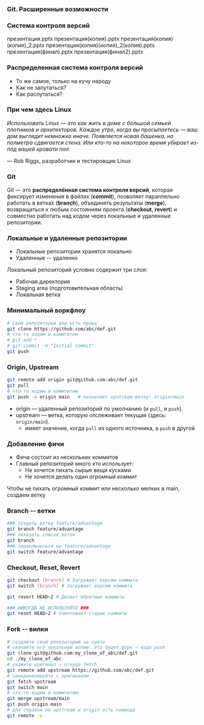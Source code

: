 ### Git. Расширенные возможности

### Система контроля версий

презентация.pptx
презентация(копия).pptx
презентация(копия)(копия)_2.pptx
презентация(копия)(копия)_2(копия).pptx
презентация(финал).pptx
презентация(финал2).pptx

### Распределенная система контроля версий

* То же самое, только на кучу народу
* Как не запутаться?
* Как распутаться?

### При чем здесь Linux

*Использовать Linux — это как жить в доме с большой семьей плотников и архитекторов. Каждое утро, когда вы просыпаетесь — ваш дом выглядит немножко иначе. Появляется новая башенка, на полметра сдвигается стена. Или кто-то на некоторое время убирает из-под вашей кровати пол.*

— Rob Riggs, разработчик и тестировщик Linux

### Git

Git — это **распределённая система контроля версий**, которая фиксирует изменения в файлах (**commit**), позволяет параллельно работать в ветках (**branch**), объединять результаты (**merge**), возвращаться к любым состояниям проекта (**checkout**, **revert**) и совместно работать над кодом через локальные и удаленные репозитории.

### Локальные и удаленные репозитории

* Локальные репозитории хранятся локально
* Удаленные -- удаленно

Локальный репозиторий условно содержит три слоя:

* Рабочая директория
* Staging area (подготовительная область)
* Локальная ветка

### Минимальный воркфлоу

``` bash
# Свой репозиторий или есть права
git clone https://github.com/abc/def.git 
# что-то кодим и коммтитим
# git add *
# git commit -m "Initial Commit"
git push
```

### Origin, Upstream

``` bash
git remote add origin git@github.com:abc/def.git
git pull
# что-то кодим и коммтитим
git push -u origin main   # назначает upstream-ветку: origin/main
```

* origin — удаленный репозиторий по умолчанию (и `pull`, и `push`).
* upstream — ветка, которую отслеживает текущая (здесь: `origin/main`).
  * имеет значение, когда `pull` из одного источника, а `push` в другой

### Добавление фичи

* Фича состоит из нескольких коммитов
* Главный репозиторий много кто использует:
  * Не хочется пихать сырые вещи кусками
  * Не хочется делать один огромный коммит

Чтобы не пихать огромный коммит или несколько мелких в main, создаем ветку

### Branch -- ветки

``` bash
### создать ветку feature/advantage
git branch feature/advantage
### показать список веток
git branch
### переключиться на feature/advantage
git switch feature/advantage

```

### Checkout, Reset, Revert

``` bash
git checkout [branch] # Загружает версию коммита
git switch [branch] # Загружает версию коммита

git revert HEAD~2 # Делает обратные коммиты

### НИКОГДА НЕ ИСПОЛЬЗУЙТЕ ###
git reset HEAD~2 # Уничтожает старые коммиты
```

### Fork -- вилки

``` bash
# создайте свой репозиторий на сайте
# скачайте его локальную копию. Это будет форк — куда push
git clone git@github.com:my_clone_of_abc/def.git
cd ./my_clone_of_abc        
# укажите оригинал — откуда fetch
git remote add upstream https://github.com/abc/def.git  
# синхронизируйте с оригиналом
git fetch upstream
git switch main
# что-то кодим и коммтитим
git merge upstream/main
git push origin main
# для справки по upstream и origin есть команда
git remote -v
```
